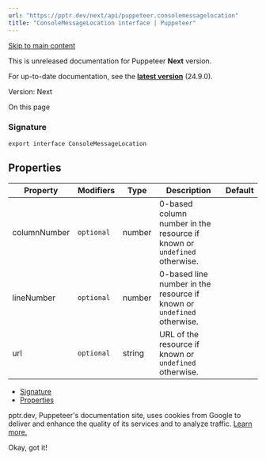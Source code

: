 ```yaml
---
url: "https://pptr.dev/next/api/puppeteer.consolemessagelocation"
title: "ConsoleMessageLocation interface | Puppeteer"
---
```


[Skip to main content](https://pptr.dev/next/api/puppeteer.consolemessagelocation#__docusaurus_skipToContent_fallback)

This is unreleased documentation for Puppeteer **Next** version.

For up-to-date documentation, see the **[latest version](https://pptr.dev/api/puppeteer.consolemessagelocation)** (24.9.0).

Version: Next

On this page

### Signature [​](https://pptr.dev/next/api/puppeteer.consolemessagelocation\#signature "Direct link to Signature")

```codeBlockLines_RjmQ
export interface ConsoleMessageLocation

```

## Properties [​](https://pptr.dev/next/api/puppeteer.consolemessagelocation\#properties "Direct link to Properties")

| Property | Modifiers | Type | Description | Default |
| --- | --- | --- | --- | --- |
| columnNumber | `optional` | number | 0-based column number in the resource if known or `undefined` otherwise. |  |
| lineNumber | `optional` | number | 0-based line number in the resource if known or `undefined` otherwise. |  |
| url | `optional` | string | URL of the resource if known or `undefined` otherwise. |  |

- [Signature](https://pptr.dev/next/api/puppeteer.consolemessagelocation#signature)
- [Properties](https://pptr.dev/next/api/puppeteer.consolemessagelocation#properties)

pptr.dev, Puppeteer's documentation site, uses cookies from Google to deliver and enhance the quality of its services and to analyze traffic. [Learn more.](https://policies.google.com/technologies/cookies)

Okay, got it!